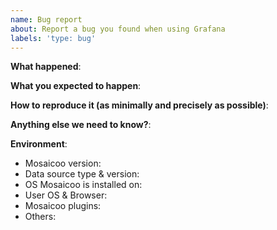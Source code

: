 ```yaml
---
name: Bug report
about: Report a bug you found when using Grafana
labels: 'type: bug'
---
```


<!--
Please use this template to create your bug report. By providing as much info as possible you help us understand the issue, reproduce it and resolve it for you quicker. Therefore take a couple of extra minutes to make sure you have provided all info needed.

PROTIP: record your screen and attach it as a gif to showcase the issue.

- Questions should be posted to: https://community.mosaicoo.com
- Use query inspector to troubleshoot issues: https://bit.ly/2XNF6YS
- How to record and attach gif: https://bit.ly/2Mi8T6K
-->

**What happened**:

**What you expected to happen**:

**How to reproduce it (as minimally and precisely as possible)**:

**Anything else we need to know?**:

**Environment**:
- Mosaicoo version:
- Data source type & version:
- OS Mosaicoo is installed on:
- User OS & Browser:
- Mosaicoo plugins:
- Others:
